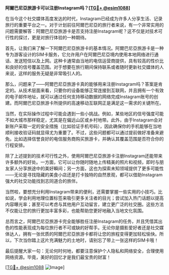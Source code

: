 **阿爾巴尼亞旅游卡可以注册Instagram吗？[[TG💪+ @esim1088](https://t.me/s/esim1088)]**

在当今这个社交媒体高度发达的时代，Instagram已经成为许多人分享生活、记录旅行的重要平台之一。对于计划前往阿爾巴尼亞的旅行者来说，有一个非常实用的问题需要解答：阿爾巴尼亞旅游卡是否支持注册Instagram呢？这不仅是对技术可行性的探讨，更是对旅行体验的一种期待。

首先，让我们来了解一下阿爾巴尼亞旅游卡的基本情况。阿爾巴尼亞旅游卡是一种专为游客设计的SIM卡服务，它允许用户在阿爾巴尼亞境内使用本地网络进行通话、发送短信以及上网。这种卡通常由当地的电信运营商提供，具有较高的性价比和良好的信号覆盖范围。对于想要在旅行期间保持联系或者随时更新社交媒体的人来说，这样的服务无疑是非常吸引人的。

那么，问题来了——阿爾巴尼亞旅游卡真的能够用来注册Instagram吗？答案是肯定的。从技术层面来看，只要你的设备能够正常连接到互联网，并且拥有一个有效的电子邮件地址，就可以通过任何支持移动数据的网络完成Instagram账号的创建。而阿爾巴尼亞旅游卡所提供的高速移动互联网正是满足这一需求的关键所在。

当然，在实际操作过程中可能会遇到一些小挑战。例如，某些地区的信号强度可能不如大城市那样稳定，尤其是在偏远山区或乡村地带。此外，由于Instagram会对新账户采取一定的安全措施（比如验证手机号码），因此确保你的手机能够在当地顺利接收验证码就显得尤为重要了。不过，这些问题都可以通过提前做好准备来避免。比如选择信誉良好的电信服务商购买旅游卡，并确认其覆盖范围是否符合你的行程安排。

除了上述提到的技术可行性之外，使用阿爾巴尼亞旅游卡注册Instagram还能带来许多额外的好处。一方面，它可以让你随时随地上传精美的照片和视频，即时与朋友家人分享旅途中的美好瞬间；另一方面，这也为探索未知领域提供了更多可能性——无论是寻找隐藏的美食小店还是打卡独特的自然景观，都可以借助Instagram强大的社交功能找到志同道合的旅伴。

当然啦，要想充分利用Instagram带来的便利，还需要掌握一些实用的小技巧。比如说，学会利用地理位置标签来吸引更多关注者的目光；尝试加入热门话题以提高内容曝光率；甚至可以考虑与其他用户互动留言，建立更广泛的社交圈。这些方法不仅能让您的旅行更加丰富多彩，也能帮助您更好地融入当地文化氛围。

总而言之，阿爾巴尼亞旅游卡完全能够胜任注册Instagram的任务，并且凭借其出色的性能表现成为每位旅行者不可或缺的好帮手。无论你是摄影爱好者还是社交媒体达人，拥有一张优质的阿爾巴尼亞旅游卡都将让您的旅程变得更加轻松愉快。所以，下次当你踏上这片充满魅力的土地时，请别忘了带上一张这样的SIM卡哦！

最后提醒大家一句：无论何时何地，都要注意保护个人隐私和网络安全，合理使用网络资源。毕竟，美好的回忆才是我们最宝贵的财富！

[[TG💪+ @esim1088](https://t.me/s/esim1088) ![Image](https://i.postimg.cc/4NQfJmqS/Snipaste-2025-05-13-00-14-12.png)]